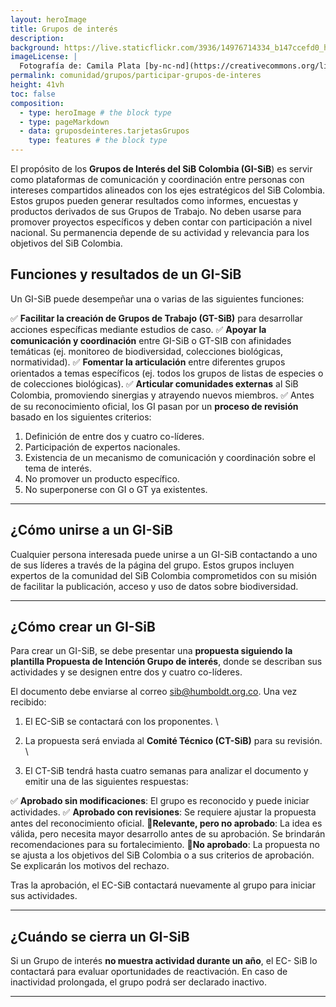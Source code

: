 ```yaml
---
layout: heroImage
title: Grupos de interés
description: 
background: https://live.staticflickr.com/3936/14976714334_b147ccefd0_h.jpg
imageLicense: |
  Fotografía de: Camila Plata [by-nc-nd](https://creativecommons.org/licenses/by-nc-nd/2.0/)  vía [Flickr](https://www.flickr.com/photos/camisilver/14976714334/) 
permalink: comunidad/grupos/participar-grupos-de-interes
height: 41vh
toc: false
composition:
  - type: heroImage # the block type
  - type: pageMarkdown
  - data: gruposdeinteres.tarjetasGrupos
    type: features # the block type
---
```




El propósito de los **Grupos de Interés del SiB Colombia (GI-SiB**) es servir como plataformas de comunicación y coordinación entre personas con intereses compartidos alineados con los ejes estratégicos del SiB Colombia. Estos grupos pueden generar resultados como informes, encuestas y productos derivados de sus Grupos de Trabajo. No deben usarse para promover proyectos específicos y deben contar con participación a nivel nacional. Su permanencia depende de su actividad y relevancia para los objetivos del SiB Colombia.

## Funciones y resultados de un GI-SiB

Un GI-SiB puede desempeñar una o varias de las siguientes funciones:

✅ **Facilitar la creación de Grupos de Trabajo (GT-SiB)** para desarrollar acciones específicas mediante estudios de caso.
✅ **Apoyar la comunicación y coordinación** entre GI-SiB o GT-SIB con afinidades temáticas (ej. monitoreo de biodiversidad, colecciones biológicas, normatividad).
✅ **Fomentar la articulación** entre diferentes grupos orientados a temas específicos (ej. todos los grupos de listas de especies o de colecciones biológicas).
✅ **Articular comunidades externas** al SiB Colombia, promoviendo sinergias y atrayendo nuevos miembros.
✅ Antes de su reconocimiento oficial, los GI pasan por un **proceso de revisión** basado en los siguientes criterios:
1. Definición de entre dos y cuatro co-líderes.
2. Participación de expertos nacionales.
3. Existencia de un mecanismo de comunicación y coordinación sobre el tema de interés.
4. No promover un producto específico.
5. No superponerse con GI o GT ya existentes.

___

## ¿Cómo unirse a un GI-SiB</b></summary>

Cualquier persona interesada puede unirse a un GI-SiB contactando a uno de sus líderes a través de la página del grupo. Estos grupos incluyen expertos de la comunidad del SiB Colombia comprometidos con su misión de facilitar la publicación, acceso y uso de datos sobre biodiversidad.

___

## ¿Cómo crear un GI-SiB

Para crear un GI-SiB, se debe presentar una **propuesta siguiendo la plantilla Propuesta de Intención Grupo de interés**, donde se describan sus actividades y se designen entre dos y cuatro co-líderes.

El documento debe enviarse al correo sib@humboldt.org.co. Una vez recibido:

1. El EC-SiB se contactará con los proponentes. \

2. La propuesta será enviada al **Comité Técnico (CT-SiB)** para su revisión. \

3. El CT-SiB tendrá hasta cuatro semanas para analizar el documento y emitir una de las siguientes respuestas:

✅ **Aprobado sin modificaciones**: El grupo es reconocido y puede iniciar actividades.
✅ **Aprobado con revisiones**: Se requiere ajustar la propuesta antes del reconocimiento oficial.
🔹**Relevante, pero no aprobado**: La idea es válida, pero necesita mayor desarrollo antes de su aprobación. Se brindarán recomendaciones para su fortalecimiento.
🔹**No aprobado**: La propuesta no se ajusta a los objetivos del SiB Colombia o a sus criterios de aprobación. Se explicarán los motivos del rechazo.

Tras la aprobación, el EC-SiB contactará nuevamente al grupo para iniciar sus actividades.

___

## ¿Cuándo se cierra un GI-SiB

Si un Grupo de interés **no muestra actividad durante un año**, el EC- SiB lo contactará para evaluar oportunidades de reactivación. En caso de inactividad prolongada, el grupo podrá ser declarado inactivo.

___
